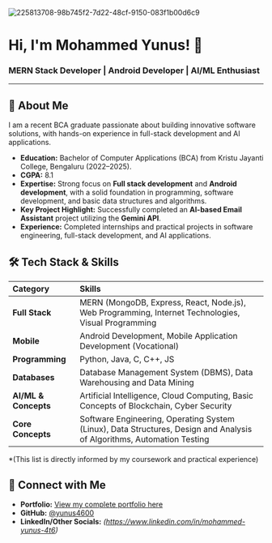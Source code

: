 ![225813708-98b745f2-7d22-48cf-9150-083f1b00d6c9](https://github.com/user-attachments/assets/71c4fba6-4c15-4ecb-a4b8-986ffa5e2b32)

# Hi, I'm Mohammed Yunus! 👋

### MERN Stack Developer | Android Developer | AI/ML Enthusiast

---

## 🚀 About Me

I am a recent BCA graduate passionate about building innovative software solutions, with hands-on experience in full-stack development and AI applications.

* **Education:** Bachelor of Computer Applications (BCA) from Kristu Jayanti College, Bengaluru (2022–2025).
* **CGPA:** 8.1
* **Expertise:** Strong focus on **Full stack development** and **Android development**, with a solid foundation in programming, software development, and basic data structures and algorithms.
* **Key Project Highlight:** Successfully completed an **AI-based Email Assistant** project utilizing the **Gemini API**.
* **Experience:** Completed internships and practical projects in software engineering, full-stack development, and AI applications.

## 🛠️ Tech Stack & Skills

| Category | Skills |
| :--- | :--- |
| **Full Stack** | MERN (MongoDB, Express, React, Node.js), Web Programming, Internet Technologies, Visual Programming |
| **Mobile** | Android Development, Mobile Application Development (Vocational) |
| **Programming** | Python, Java, C, C++, JS|
| **Databases** | Database Management System (DBMS), Data Warehousing and Data Mining |
| **AI/ML & Concepts** | Artificial Intelligence, Cloud Computing, Basic Concepts of Blockchain, Cyber Security |
| **Core Concepts** | Software Engineering, Operating System (Linux), Data Structures, Design and Analysis of Algorithms, Automation Testing |

*(This list is directly informed by my coursework and practical experience) 

## 🔗 Connect with Me

* **Portfolio:** [View my complete portfolio here](https://yunus4600.github.io/portfolio/)
* **GitHub:** [@yunus4600](https://github.com/yunus4600)
* **LinkedIn/Other Socials:** *(https://www.linkedin.com/in/mohammed-yunus-4t6)*




